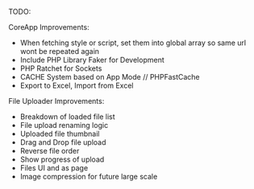 TODO:

CoreApp Improvements:
* When fetching style or script, set them into global array so same url wont be repeated again
* Include PHP Library Faker for Development
* PHP Ratchet for Sockets
* CACHE System based on App Mode // PHPFastCache
* Export to Excel, Import from Excel

File Uploader Improvements:
* Breakdown of loaded file list
* File upload renaming logic
* Uploaded file thumbnail
* Drag and Drop file upload
* Reverse file order
* Show progress of upload
* Files UI and as page
* Image compression for future large scale